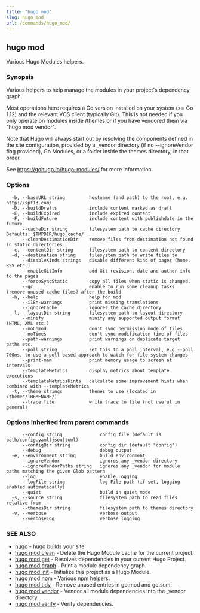 ```yaml
---
title: "hugo mod"
slug: hugo_mod
url: /commands/hugo_mod/
---
```

## hugo mod

Various Hugo Modules helpers.

### Synopsis

Various helpers to help manage the modules in your project's dependency graph.

Most operations here requires a Go version installed on your system (>= Go 1.12) and the relevant VCS client (typically Git).
This is not needed if you only operate on modules inside /themes or if you have vendored them via "hugo mod vendor".


Note that Hugo will always start out by resolving the components defined in the site
configuration, provided by a _vendor directory (if no --ignoreVendor flag provided),
Go Modules, or a folder inside the themes directory, in that order.

See https://gohugo.io/hugo-modules/ for more information.



### Options

```
  -b, --baseURL string         hostname (and path) to the root, e.g. http://spf13.com/
  -D, --buildDrafts            include content marked as draft
  -E, --buildExpired           include expired content
  -F, --buildFuture            include content with publishdate in the future
      --cacheDir string        filesystem path to cache directory. Defaults: $TMPDIR/hugo_cache/
      --cleanDestinationDir    remove files from destination not found in static directories
  -c, --contentDir string      filesystem path to content directory
  -d, --destination string     filesystem path to write files to
      --disableKinds strings   disable different kind of pages (home, RSS etc.)
      --enableGitInfo          add Git revision, date and author info to the pages
      --forceSyncStatic        copy all files when static is changed.
      --gc                     enable to run some cleanup tasks (remove unused cache files) after the build
  -h, --help                   help for mod
      --i18n-warnings          print missing translations
      --ignoreCache            ignores the cache directory
  -l, --layoutDir string       filesystem path to layout directory
      --minify                 minify any supported output format (HTML, XML etc.)
      --noChmod                don't sync permission mode of files
      --noTimes                don't sync modification time of files
      --path-warnings          print warnings on duplicate target paths etc.
      --poll string            set this to a poll interval, e.g --poll 700ms, to use a poll based approach to watch for file system changes
      --print-mem              print memory usage to screen at intervals
      --templateMetrics        display metrics about template executions
      --templateMetricsHints   calculate some improvement hints when combined with --templateMetrics
  -t, --theme strings          themes to use (located in /themes/THEMENAME/)
      --trace file             write trace to file (not useful in general)
```

### Options inherited from parent commands

```
      --config string              config file (default is path/config.yaml|json|toml)
      --configDir string           config dir (default "config")
      --debug                      debug output
  -e, --environment string         build environment
      --ignoreVendor               ignores any _vendor directory
      --ignoreVendorPaths string   ignores any _vendor for module paths matching the given Glob pattern
      --log                        enable Logging
      --logFile string             log File path (if set, logging enabled automatically)
      --quiet                      build in quiet mode
  -s, --source string              filesystem path to read files relative from
      --themesDir string           filesystem path to themes directory
  -v, --verbose                    verbose output
      --verboseLog                 verbose logging
```

### SEE ALSO

* [hugo](/commands/hugo/)	 - hugo builds your site
* [hugo mod clean](/commands/hugo_mod_clean/)	 - Delete the Hugo Module cache for the current project.
* [hugo mod get](/commands/hugo_mod_get/)	 - Resolves dependencies in your current Hugo Project.
* [hugo mod graph](/commands/hugo_mod_graph/)	 - Print a module dependency graph.
* [hugo mod init](/commands/hugo_mod_init/)	 - Initialize this project as a Hugo Module.
* [hugo mod npm](/commands/hugo_mod_npm/)	 - Various npm helpers.
* [hugo mod tidy](/commands/hugo_mod_tidy/)	 - Remove unused entries in go.mod and go.sum.
* [hugo mod vendor](/commands/hugo_mod_vendor/)	 - Vendor all module dependencies into the _vendor directory.
* [hugo mod verify](/commands/hugo_mod_verify/)	 - Verify dependencies.

